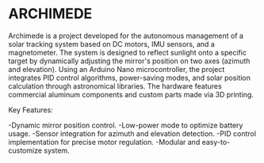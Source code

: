 # ARCHIMEDE
Archimede is a project developed for the autonomous management of a solar tracking system based on DC motors, IMU sensors, and a magnetometer. The system is designed to reflect sunlight onto a specific target by dynamically adjusting the mirror's position on two axes (azimuth and elevation). Using an Arduino Nano microcontroller, the project integrates PID control algorithms, power-saving modes, and solar position calculation through astronomical libraries. The hardware features commercial aluminum components and custom parts made via 3D printing.

Key Features:

-Dynamic mirror position control.
-Low-power mode to optimize battery usage.
-Sensor integration for azimuth and elevation detection.
-PID control implementation for precise motor regulation.
-Modular and easy-to-customize system.
